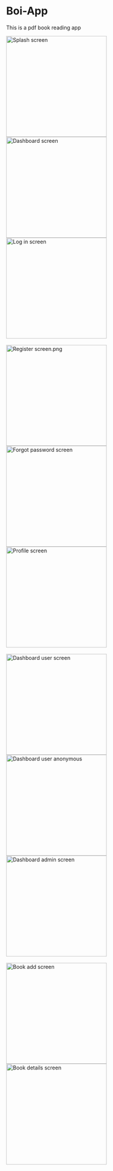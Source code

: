 # Boi-App
This is a pdf book reading app

<img src="./Splash screen.png" width= "270" title= "Splash screen">
<img src="./Dashboard screen.png" width= "270" title= "Dashboard screen">
<img src="./Log in screen.png" width= "270" title= "Log in screen"><br><br>
<img src="./Register screen.png" width= "270" title= "Register screen.png">
<img src="./Forgot password screen.png" width= "270" title= "Forgot password screen">
<img src="./Profile screen.png" width= "270" title= "Profile screen"><br><br>
<img src="./Dashboard user screen.png" width= "270" title= "Dashboard user screen">
<img src="./Dashboard user anonymous.png" width= "270" title= "Dashboard user anonymous">
<img src="./Dashboard admin screen.png" width= "270" title= "Dashboard admin screen"><br><br>
<img src="./Book add screen.png" width= "270" title= "Book add screen">
<img src="./Book details screen.png" width= "270" title= "Book details screen">

